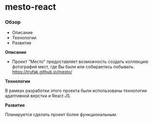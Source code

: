 # mesto-react

### Обзор

* Описание
* Технологии
* Развитие

**Описание**

* Проект "Место" предоставляет возможность создать коллекцию фотографий мест, где Вы были или собираетесь побывать.
https://trufak.github.io/mesto/

**Технологии**

В рамках разработки этого проекта были использованы технологии адаптивной верстки и React JS.

**Развитие**

Планируется сделать проект более функциональным.
